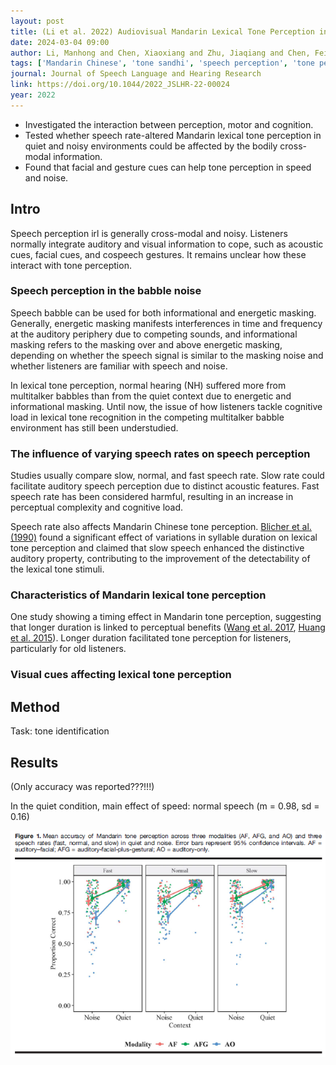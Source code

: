 ```yaml
---
layout: post
title: (Li et al. 2022) Audiovisual Mandarin Lexical Tone Perception in Quiet and Noisy Contexts - The Influence of Visual Cues and Speech Rate
date: 2024-03-04 09:00
author: Li, Manhong and Chen, Xiaoxiang and Zhu, Jiaqiang and Chen, Fei
tags: ['Mandarin Chinese', 'tone sandhi', 'speech perception', 'tone perception', 'speech rate', 'visual cues', 'gestures']
journal: Journal of Speech Language and Hearing Research
link: https://doi.org/10.1044/2022_JSLHR-22-00024
year: 2022
---
```


- Investigated the interaction between perception, motor and cognition.
- Tested whether speech rate-altered Mandarin lexical tone perception in quiet and noisy environments could be affected by the bodily cross-modal information. 
- Found that facial and gesture cues can help tone perception in speed and noise.

## Intro

Speech perception irl is generally cross-modal and noisy. Listeners normally integrate auditory and visual information to cope, such as acoustic cues, facial cues, and cospeech gestures. It remains unclear how these interact with tone perception. 

### Speech perception in the babble noise

Speech babble can be used for both informational and energetic masking. Generally, energetic masking manifests interferences in time and frequency at the auditory periphery due to competing sounds, and informational masking refers to the masking over and above energetic masking, depending on whether the speech signal is similar to the masking noise and whether listeners are familiar with speech and noise. 

In lexical tone perception, normal hearing (NH) suffered more from multitalker babbles than from the quiet context due to energetic and informational masking. Until now, the issue of how listeners tackle cognitive load in lexical tone recognition in the competing multitalker babble environment has still been understudied. 

### The influence of varying speech rates on speech perception

Studies usually compare slow, normal, and fast speech rate. Slow rate could facilitate auditory speech perception due to distinct acoustic features. Fast speech rate has been considered harmful, resulting in an increase in perceptual complexity and cognitive load. 

Speech rate also affects Mandarin Chinese tone perception. [Blicher et al. (1990)](https://doi.org/10.1016/S0095-4470(19)30357-2) found a significant effect of variations in syllable duration on lexical tone perception and claimed that slow speech enhanced the distinctive auditory property, contributing to the improvement of the detectability of the lexical tone stimuli. 

### Characteristics of Mandarin lexical tone perception

One study showing a timing effect in Mandarin tone perception, suggesting that longer duration is linked to perceptual benefits ([Wang et al. 2017](https://doi.org/10.1044/2017_JSLHR-H-17-0061), [Huang et al. 2015](https://doi.org/10.1121/1.4923268)). Longer duration facilitated tone perception for listeners, particularly for old listeners.  

### Visual cues affecting lexical tone perception

## Method

Task: tone identification

## Results

(Only accuracy was reported???!!!)

In the quiet condition, main effect of speed: normal speech (m = 0.98, sd = 0.16)

![Figure 1 accuracy](/img/articles-phd/li-2022-1.png)
